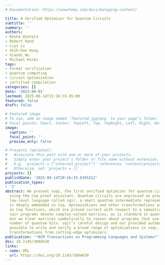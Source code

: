```yaml
---
# Documentation: https://wowchemy.com/docs/managing-content/

title: A Verified Optimizer for Quantum Circuits
subtitle: ''
summary: ''
authors:
- Kesha Hietala
- Robert Rand
- Liyi Li
- Shih-Han Hung
- Xiaodi Wu
- Michael Hicks
tags:
- Formal verification
- quantum computing
- circuit optimization
- certified compilation
categories: []
date: '2023-09-01'
lastmod: 2025-08-14T15:16:33-05:00
featured: false
draft: false

# Featured image
# To use, add an image named `featured.jpg/png` to your page's folder.
# Focal points: Smart, Center, TopLeft, Top, TopRight, Left, Right, BottomLeft, Bottom, BottomRight.
image:
  caption: ''
  focal_point: ''
  preview_only: false

# Projects (optional).
#   Associate this post with one or more of your projects.
#   Simply enter your project's folder or file name without extension.
#   E.g. `projects = ["internal-project"]` references `content/project/deep-learning/index.md`.
#   Otherwise, set `projects = []`.
projects: []
publishDate: '2025-08-14T20:16:33.639531Z'
publication_types:
- '2'
abstract: We present voqc, the first verified optimizer for quantum circuits, written
  using the Coq proof assistant. Quantum circuits are expressed as programs in a simple,
  low-level language called sqir, a small quantum intermediate representation, which
  is deeply embedded in Coq. Optimizations and other transformations are expressed
  as Coq functions, which are proved correct with respect to a semantics of sqir programs.
  sqir programs denote complex-valued matrices, as is standard in quantum computation,
  but we treat matrices symbolically to reason about programs that use an arbitrary
  number of quantum bits. sqir’s careful design and our provided automation make it
  possible to write and verify a broad range of optimizations in voqc, including full-circuit
  transformations from cutting-edge optimizers.
publication: '*ACM Transactions on Programming Languages and Systems*'
doi: 10.1145/3604630
links:
- name: URL
  url: https://doi.org/10.1145/3604630
---
```

